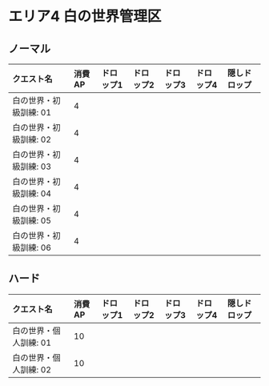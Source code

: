 # エリア4 白の世界管理区

## ノーマル

|クエスト名|消費AP|ドロップ1|ドロップ2|ドロップ3|ドロップ4|隠しドロップ|
|:--|:--|:--|:--|:--|:--|:--|
|白の世界・初級訓練: 01|4||||||
|白の世界・初級訓練: 02|4||||||
|白の世界・初級訓練: 03|4||||||
|白の世界・初級訓練: 04|4||||||
|白の世界・初級訓練: 05|4||||||
|白の世界・初級訓練: 06|4||||||

## ハード

|クエスト名|消費AP|ドロップ1|ドロップ2|ドロップ3|ドロップ4|隠しドロップ|
|:--|:--|:--|:--|:--|:--|:--|
|白の世界・個人訓練: 01|10||||||
|白の世界・個人訓練: 02|10||||||
